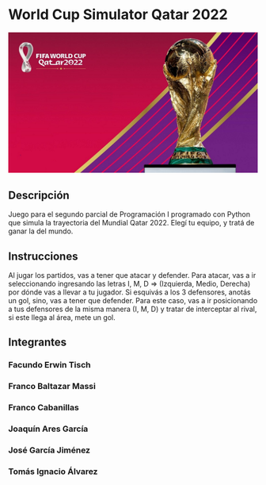 # World Cup Simulator Qatar 2022
![](img/header.jpg)

## Descripción
Juego para el segundo parcial de Programación I programado con Python que simula la trayectoria del Mundial Qatar 2022. Elegí tu equipo, y tratá de ganar la del mundo.

## Instrucciones
Al jugar los partidos, vas a tener que atacar y defender. Para atacar, vas a ir seleccionando ingresando las letras I, M, D => (Izquierda, Medio, Derecha) por dónde vas a llevar a tu jugador. Si esquivás a los 3 defensores, anotás un gol, sino, vas a tener que defender. Para este caso, vas a ir posicionando a tus defensores de la misma manera (I, M, D) y tratar de interceptar al rival, si este llega al área, mete un gol.

## Integrantes
### Facundo Erwin Tisch
### Franco Baltazar Massi
### Franco Cabanillas
### Joaquín Ares García
### José García Jiménez
### Tomás Ignacio Álvarez


